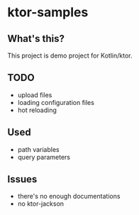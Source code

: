 # ktor-samples

## What's this?

This project is demo project for Kotlin/ktor.

## TODO

- upload files
- loading configuration files
- hot reloading

## Used

- path variables
- query parameters

## Issues

- there's no enough documentations
- no ktor-jackson
